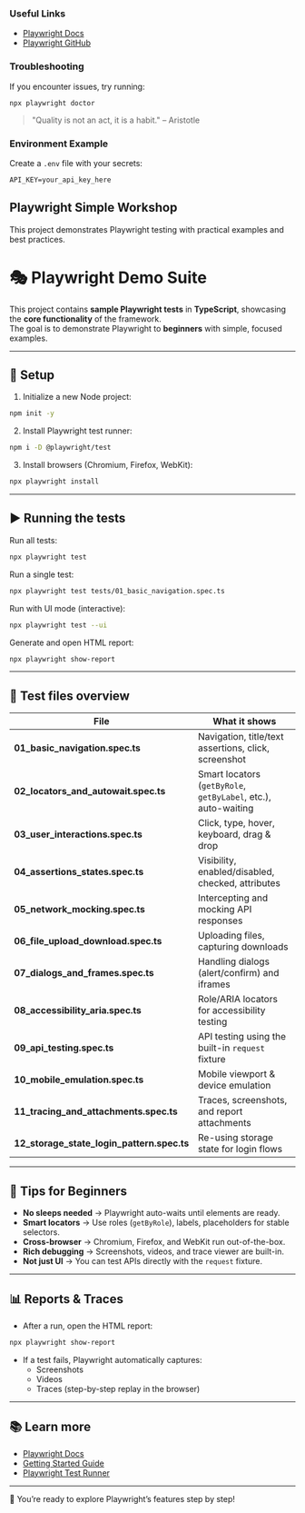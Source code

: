 ### Useful Links

- [Playwright Docs](https://playwright.dev/docs/intro)
- [Playwright GitHub](https://github.com/microsoft/playwright)
### Troubleshooting

If you encounter issues, try running:

```
npx playwright doctor
```
> "Quality is not an act, it is a habit." – Aristotle
### Environment Example

Create a `.env` file with your secrets:

```
API_KEY=your_api_key_here
```
## Playwright Simple Workshop

This project demonstrates Playwright testing with practical examples and best practices.
# 🎭 Playwright Demo Suite

This project contains **sample Playwright tests** in **TypeScript**, showcasing the **core functionality** of the framework.  
The goal is to demonstrate Playwright to **beginners** with simple, focused examples.

---

## 🚀 Setup

1. Initialize a new Node project:

```bash
npm init -y
```

2. Install Playwright test runner:

```bash
npm i -D @playwright/test
```

3. Install browsers (Chromium, Firefox, WebKit):

```bash
npx playwright install
```

---

## ▶️ Running the tests

Run all tests:

```bash
npx playwright test
```

Run a single test:

```bash
npx playwright test tests/01_basic_navigation.spec.ts
```

Run with UI mode (interactive):

```bash
npx playwright test --ui
```

Generate and open HTML report:

```bash
npx playwright show-report
```

---

## 📂 Test files overview

| File | What it shows |
|------|---------------|
| **01_basic_navigation.spec.ts** | Navigation, title/text assertions, click, screenshot |
| **02_locators_and_autowait.spec.ts** | Smart locators (`getByRole`, `getByLabel`, etc.), auto-waiting |
| **03_user_interactions.spec.ts** | Click, type, hover, keyboard, drag & drop |
| **04_assertions_states.spec.ts** | Visibility, enabled/disabled, checked, attributes |
| **05_network_mocking.spec.ts** | Intercepting and mocking API responses |
| **06_file_upload_download.spec.ts** | Uploading files, capturing downloads |
| **07_dialogs_and_frames.spec.ts** | Handling dialogs (alert/confirm) and iframes |
| **08_accessibility_aria.spec.ts** | Role/ARIA locators for accessibility testing |
| **09_api_testing.spec.ts** | API testing using the built-in `request` fixture |
| **10_mobile_emulation.spec.ts** | Mobile viewport & device emulation |
| **11_tracing_and_attachments.spec.ts** | Traces, screenshots, and report attachments |
| **12_storage_state_login_pattern.spec.ts** | Re-using storage state for login flows |

---

## 🌟 Tips for Beginners

- **No sleeps needed** → Playwright auto-waits until elements are ready.  
- **Smart locators** → Use roles (`getByRole`), labels, placeholders for stable selectors.  
- **Cross-browser** → Chromium, Firefox, and WebKit run out-of-the-box.  
- **Rich debugging** → Screenshots, videos, and trace viewer are built-in.  
- **Not just UI** → You can test APIs directly with the `request` fixture.  

---

## 📊 Reports & Traces

- After a run, open the HTML report:

```bash
npx playwright show-report
```

- If a test fails, Playwright automatically captures:
  - Screenshots
  - Videos
  - Traces (step-by-step replay in the browser)

---

## 📚 Learn more

- [Playwright Docs](https://playwright.dev/docs/intro)  
- [Getting Started Guide](https://playwright.dev/docs/intro#first-test)  
- [Playwright Test Runner](https://playwright.dev/docs/test-intro)  

---

🎉 You’re ready to explore Playwright’s features step by step!
